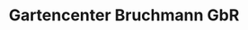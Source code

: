 ---
title: "Gartencenter Bruchmann GbR"
url: /biesenthal/gartencenter-bruchmann-gbr/
shop: Baumarkt
---